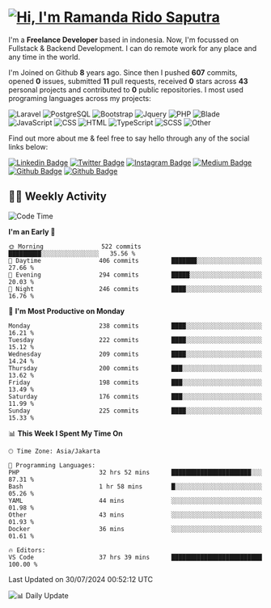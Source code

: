# [![Hi, I'm Ramanda Rido Saputra](https://readme-typing-svg.herokuapp.com?size=24&vCenter=true&lines=%F0%9F%91%8B+Hi%2C+I'm+Ramanda+Rido+Saputra+;%F0%9F%92%BB+Fullstack+Web+Developer+)](https://git.io/typing-svg)

I'm a **Freelance Developer** based in indonesia. Now, I'm focussed on Fullstack & Backend Development. I can do remote work for any place and any time in the world.

I'm Joined on Github **8** years ago. Since then I pushed **607** commits, opened **0** issues, submitted **11** pull requests, received **0** stars across **43** personal projects and contributed to **0** public repositories.
I most used programing languages across my projects:

![Laravel](https://img.shields.io/badge/Laravel-FF2D20?flat&logo=laravel&logoColor=white)
![PostgreSQL](https://img.shields.io/badge/PostgreSQL-316192?flat&logo=postgresql&logoColor=white)
![Bootstrap](https://img.shields.io/badge/Bootstrap-563D7C?flat&logo=bootstrap&logoColor=white)
![Jquery](https://img.shields.io/badge/jQuery-0769AD?flat&logo=jquery&logoColor=white)
![PHP](https://img.shields.io/badge/-PHP-%234F5D95?style=flat&logo=PHP&logoColor=white)
![Blade](https://img.shields.io/badge/-Blade-%23f7523f?style=flat&logo=Blade&logoColor=white)
![JavaScript](https://img.shields.io/badge/-JavaScript-%23f1e05a?style=flat&logo=JavaScript&logoColor=white)
![CSS](https://img.shields.io/badge/-CSS-%23563d7c?style=flat&logo=CSS&logoColor=white)
![HTML](https://img.shields.io/badge/-HTML-%23e34c26?style=flat&logo=HTML&logoColor=white)
![TypeScript](https://img.shields.io/badge/-TypeScript-%233178c6?style=flat&logo=TypeScript&logoColor=white)
![SCSS](https://img.shields.io/badge/-SCSS-%23c6538c?style=flat&logo=SCSS&logoColor=white)
![Other](https://img.shields.io/badge/-Other-%23ededed?style=flat&logo=Other&logoColor=white)

Find out more about me & feel free to say hello through any of the social links below:

[![Linkedin Badge](https://img.shields.io/badge/-ramandaaridogh-blue?style=flat&logo=Linkedin&logoColor=white&link=https://www.linkedin.com/in/ramanda-rido-saputra/)](https://www.linkedin.com/in/ramanda-rido-saputra/)
[![Twitter Badge](https://img.shields.io/badge/-ramandaaridogh-%231DA1F2.svg?style=flat&logo=twitter&logoColor=white&link=https://www.twitter.com/ramandaaridogh)](https://www.twitter.com/ramandaaridogh/)
[![Instagram Badge](https://img.shields.io/badge/-ramandaaridogh-purple?style=flat&logo=instagram&logoColor=white&link=https://instagram.com/ramandaaridogh_/)](https://instagram.com/ramandaaridogh_)
[![Medium Badge](https://img.shields.io/badge/-@ramandaaridogh-%2312100E.svg?style=flat&logo=Medium&logoColor=white&link=https://medium.com/@ramandaaridogh/)](https://medium.com/@ramandaaridogh)
[![Github Badge](https://img.shields.io/badge/-@ramandaaridogh-100000.svg?style=flat&logo=github&logoColor=white&link=https://github.com/ramandaaridogh)](https://github.com/ramandaaridogh)
[![Github Badge](https://img.shields.io/badge/-@mxcode-100000.svg?style=flat&logo=github&logoColor=white&link=https://github.com/ramanda-mxcode)](https://github.com/ramanda-mxcode)

## 👨‍💻 Weekly Activity
<!--START_SECTION:waka-->
![Code Time](http://img.shields.io/badge/Code%20Time-491%20hrs%201%20min-blue)

**I'm an Early 🐤** 

```text
🌞 Morning                522 commits         █████████░░░░░░░░░░░░░░░░   35.56 % 
🌆 Daytime                406 commits         ███████░░░░░░░░░░░░░░░░░░   27.66 % 
🌃 Evening                294 commits         █████░░░░░░░░░░░░░░░░░░░░   20.03 % 
🌙 Night                  246 commits         ████░░░░░░░░░░░░░░░░░░░░░   16.76 % 
```
📅 **I'm Most Productive on Monday** 

```text
Monday                   238 commits         ████░░░░░░░░░░░░░░░░░░░░░   16.21 % 
Tuesday                  222 commits         ████░░░░░░░░░░░░░░░░░░░░░   15.12 % 
Wednesday                209 commits         ████░░░░░░░░░░░░░░░░░░░░░   14.24 % 
Thursday                 200 commits         ███░░░░░░░░░░░░░░░░░░░░░░   13.62 % 
Friday                   198 commits         ███░░░░░░░░░░░░░░░░░░░░░░   13.49 % 
Saturday                 176 commits         ███░░░░░░░░░░░░░░░░░░░░░░   11.99 % 
Sunday                   225 commits         ████░░░░░░░░░░░░░░░░░░░░░   15.33 % 
```


📊 **This Week I Spent My Time On** 

```text
🕑︎ Time Zone: Asia/Jakarta

💬 Programming Languages: 
PHP                      32 hrs 52 mins      ██████████████████████░░░   87.31 % 
Bash                     1 hr 58 mins        █░░░░░░░░░░░░░░░░░░░░░░░░   05.26 % 
YAML                     44 mins             ░░░░░░░░░░░░░░░░░░░░░░░░░   01.98 % 
Other                    43 mins             ░░░░░░░░░░░░░░░░░░░░░░░░░   01.93 % 
Docker                   36 mins             ░░░░░░░░░░░░░░░░░░░░░░░░░   01.61 % 

🔥 Editors: 
VS Code                  37 hrs 39 mins      █████████████████████████   100.00 % 
```


 Last Updated on 30/07/2024 00:52:12 UTC
<!--END_SECTION:waka-->

![📊 Daily Update](https://github.com/ramandaaridogh/ramandaaridogh/actions/workflows/update-activity.yml/badge.svg)
